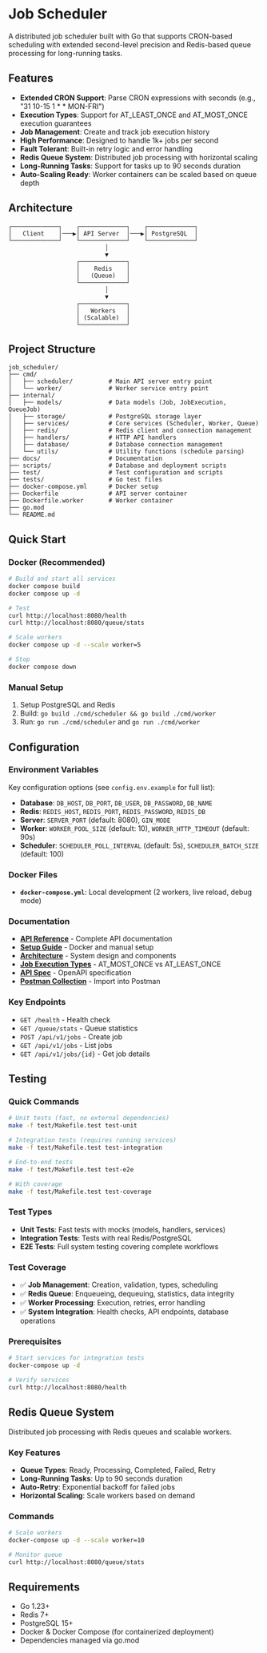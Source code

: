 # Job Scheduler

A distributed job scheduler built with Go that supports CRON-based scheduling with extended second-level precision and Redis-based queue processing for long-running tasks.

## Features

- **Extended CRON Support**: Parse CRON expressions with seconds (e.g., "31 10-15 1 * * MON-FRI")
- **Execution Types**: Support for AT_LEAST_ONCE and AT_MOST_ONCE execution guarantees
- **Job Management**: Create and track job execution history
- **High Performance**: Designed to handle 1k+ jobs per second
- **Fault Tolerant**: Built-in retry logic and error handling
- **Redis Queue System**: Distributed job processing with horizontal scaling
- **Long-Running Tasks**: Support for tasks up to 90 seconds duration
- **Auto-Scaling Ready**: Worker containers can be scaled based on queue depth

## Architecture

```
┌─────────────┐    ┌─────────────┐    ┌─────────────┐
│   Client    │───▶│ API Server  │───▶│ PostgreSQL  │
└─────────────┘    └─────────────┘    └─────────────┘
                           │
                           ▼
                   ┌─────────────┐
                   │    Redis    │
                   │   (Queue)   │
                   └─────────────┘
                           │
                           ▼
                   ┌─────────────┐
                   │   Workers   │
                   │ (Scalable)  │
                   └─────────────┘
```

## Project Structure

```
job_scheduler/
├── cmd/
│   ├── scheduler/          # Main API server entry point
│   └── worker/             # Worker service entry point
├── internal/
│   ├── models/             # Data models (Job, JobExecution, QueueJob)
│   ├── storage/            # PostgreSQL storage layer
│   ├── services/           # Core services (Scheduler, Worker, Queue)
│   ├── redis/              # Redis client and connection management
│   ├── handlers/           # HTTP API handlers
│   ├── database/           # Database connection management
│   └── utils/              # Utility functions (schedule parsing)
├── docs/                   # Documentation
├── scripts/                # Database and deployment scripts
├── test/                   # Test configuration and scripts
├── tests/                  # Go test files
├── docker-compose.yml      # Docker setup
├── Dockerfile              # API server container
├── Dockerfile.worker       # Worker container
├── go.mod
└── README.md
```

## Quick Start

### Docker (Recommended)

```bash
# Build and start all services
docker compose build
docker compose up -d

# Test
curl http://localhost:8080/health
curl http://localhost:8080/queue/stats

# Scale workers
docker compose up -d --scale worker=5

# Stop
docker compose down
```

### Manual Setup

1. Setup PostgreSQL and Redis
2. Build: `go build ./cmd/scheduler && go build ./cmd/worker`
3. Run: `go run ./cmd/scheduler` and `go run ./cmd/worker`

## Configuration

### Environment Variables

Key configuration options (see `config.env.example` for full list):

- **Database**: `DB_HOST`, `DB_PORT`, `DB_USER`, `DB_PASSWORD`, `DB_NAME`
- **Redis**: `REDIS_HOST`, `REDIS_PORT`, `REDIS_PASSWORD`, `REDIS_DB`
- **Server**: `SERVER_PORT` (default: 8080), `GIN_MODE`
- **Worker**: `WORKER_POOL_SIZE` (default: 10), `WORKER_HTTP_TIMEOUT` (default: 90s)
- **Scheduler**: `SCHEDULER_POLL_INTERVAL` (default: 5s), `SCHEDULER_BATCH_SIZE` (default: 100)

### Docker Files

- **`docker-compose.yml`**: Local development (2 workers, live reload, debug mode)

### Documentation

- **[API Reference](docs/api.md)** - Complete API documentation
- **[Setup Guide](docs/setup.md)** - Docker and manual setup
- **[Architecture](docs/architecture.md)** - System design and components
- **[Job Execution Types](docs/job-execution-types.md)** - AT_MOST_ONCE vs AT_LEAST_ONCE
- **[API Spec](docs/api-spec.yaml)** - OpenAPI specification
- **[Postman Collection](docs/postman-collection.json)** - Import into Postman

### Key Endpoints

- `GET /health` - Health check
- `GET /queue/stats` - Queue statistics
- `POST /api/v1/jobs` - Create job
- `GET /api/v1/jobs` - List jobs
- `GET /api/v1/jobs/{id}` - Get job details

## Testing

### Quick Commands

```bash
# Unit tests (fast, no external dependencies)
make -f test/Makefile.test test-unit

# Integration tests (requires running services)
make -f test/Makefile.test test-integration

# End-to-end tests
make -f test/Makefile.test test-e2e

# With coverage
make -f test/Makefile.test test-coverage
```

### Test Types

- **Unit Tests**: Fast tests with mocks (models, handlers, services)
- **Integration Tests**: Tests with real Redis/PostgreSQL
- **E2E Tests**: Full system testing covering complete workflows

### Test Coverage

- ✅ **Job Management**: Creation, validation, types, scheduling
- ✅ **Redis Queue**: Enqueueing, dequeuing, statistics, data integrity
- ✅ **Worker Processing**: Execution, retries, error handling
- ✅ **System Integration**: Health checks, API endpoints, database operations

### Prerequisites

```bash
# Start services for integration tests
docker-compose up -d

# Verify services
curl http://localhost:8080/health
```

## Redis Queue System

Distributed job processing with Redis queues and scalable workers.

### Key Features

- **Queue Types**: Ready, Processing, Completed, Failed, Retry
- **Long-Running Tasks**: Up to 90 seconds duration
- **Auto-Retry**: Exponential backoff for failed jobs
- **Horizontal Scaling**: Scale workers based on demand

### Commands

```bash
# Scale workers
docker-compose up -d --scale worker=10

# Monitor queue
curl http://localhost:8080/queue/stats
```

## Requirements

- Go 1.23+
- Redis 7+
- PostgreSQL 15+
- Docker & Docker Compose (for containerized deployment)
- Dependencies managed via go.mod
